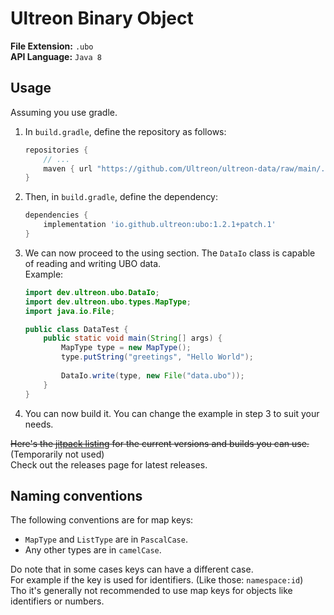 # Ultreon Binary Object
**File Extension:** `.ubo`  
**API Language:** `Java 8`  

## Usage
Assuming you use gradle.
1.  In `build.gradle`, define the repository as follows:  
    ```gradle
    repositories {
        // ...
        maven { url "https://github.com/Ultreon/ultreon-data/raw/main/.mvnrepo/" }
    }
    ```
2.  Then, in `build.gradle`, define the dependency:  
    ```gradle
    dependencies {
        implementation 'io.github.ultreon:ubo:1.2.1+patch.1'
    }
    ```
3. We can now proceed to the using section. The `DataIo` class is capable of reading and writing UBO data.  
    Example:
   ```java
   import dev.ultreon.ubo.DataIo;
   import dev.ultreon.ubo.types.MapType;
   import java.io.File;
   
   public class DataTest {
       public static void main(String[] args) {
           MapType type = new MapType();
           type.putString("greetings", "Hello World");
           
           DataIo.write(type, new File("data.ubo"));
       }
   }
   ```
4.  You can now build it. You can change the example in step 3 to suit your needs. 

~~Here's the [jitpack listing](https://jitpack.io/#Ultreon/ultreon-data) for the current versions and builds you can use.~~ (Temporarily not used)  
Check out the releases page for latest releases.

## Naming conventions
The following conventions are for map keys:
 * `MapType` and `ListType` are in `PascalCase`.
 * Any other types are in `camelCase`.

Do note that in some cases keys can have a different case.  
For example if the key is used for identifiers. (Like those: `namespace:id`)  
Tho it's generally not recommended to use map keys for objects like identifiers or numbers.
